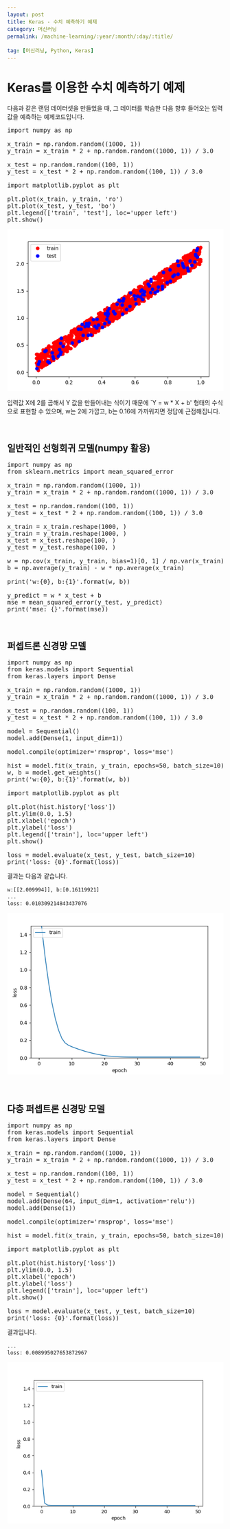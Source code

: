 ```yaml
---
layout: post
title: Keras - 수치 예측하기 예제
category: 머신러닝
permalink: /machine-learning/:year/:month/:day/:title/

tag: [머신러닝, Python, Keras]
---
```

# Keras를 이용한 수치 예측하기 예제

다음과 같은 랜덤 데이터셋을 만들었을 때, 그 데이터를 학습한 다음 향후 들어오는 입력값을 예측하는 예제코드입니다.

<pre class="prettyprint">
import numpy as np

x_train = np.random.random((1000, 1))
y_train = x_train * 2 + np.random.random((1000, 1)) / 3.0

x_test = np.random.random((100, 1))
y_test = x_test * 2 + np.random.random((100, 1)) / 3.0

import matplotlib.pyplot as plt

plt.plot(x_train, y_train, 'ro')
plt.plot(x_test, y_test, 'bo')
plt.legend(['train', 'test'], loc='upper left')
plt.show()
</pre>

![Image](/assets/machine-learning/037.png)

입력값 X에 2를 곱해서 Y 값을 만들어내는 식이기 때문에 `Y = w * X + b' 형태의 수식으로 표현할 수 있으며, w는 2에 가깝고, b는 0.16에 가까워지면 정답에 근접해집니다.

<br>

## 일반적인 선형회귀 모델(numpy 활용)

<pre class="prettyprint">
import numpy as np
from sklearn.metrics import mean_squared_error

x_train = np.random.random((1000, 1))
y_train = x_train * 2 + np.random.random((1000, 1)) / 3.0

x_test = np.random.random((100, 1))
y_test = x_test * 2 + np.random.random((100, 1)) / 3.0

x_train = x_train.reshape(1000, )
y_train = y_train.reshape(1000, )
x_test = x_test.reshape(100, )
y_test = y_test.reshape(100, )

w = np.cov(x_train, y_train, bias=1)[0, 1] / np.var(x_train)
b = np.average(y_train) - w * np.average(x_train)

print('w:{0}, b:{1}'.format(w, b))

y_predict = w * x_test + b
mse = mean_squared_error(y_test, y_predict)
print('mse: {}'.format(mse))
</pre>

<br>

## 퍼셉트론 신경망 모델

<pre class="prettyprint">
import numpy as np
from keras.models import Sequential
from keras.layers import Dense

x_train = np.random.random((1000, 1))
y_train = x_train * 2 + np.random.random((1000, 1)) / 3.0

x_test = np.random.random((100, 1))
y_test = x_test * 2 + np.random.random((100, 1)) / 3.0

model = Sequential()
model.add(Dense(1, input_dim=1))

model.compile(optimizer='rmsprop', loss='mse')

hist = model.fit(x_train, y_train, epochs=50, batch_size=10)
w, b = model.get_weights()
print('w:{0}, b:{1}'.format(w, b))

import matplotlib.pyplot as plt

plt.plot(hist.history['loss'])
plt.ylim(0.0, 1.5)
plt.xlabel('epoch')
plt.ylabel('loss')
plt.legend(['train'], loc='upper left')
plt.show()

loss = model.evaluate(x_test, y_test, batch_size=10)
print('loss: {0}'.format(loss))
</pre>

결과는 다음과 같습니다.

~~~
w:[[2.009994]], b:[0.16119921]
...
loss: 0.010309214843437076
~~~

![Image](/assets/machine-learning/038.png)

<br>

## 다층 퍼셉트론 신경망 모델

<pre class="prettyprint">
import numpy as np
from keras.models import Sequential
from keras.layers import Dense

x_train = np.random.random((1000, 1))
y_train = x_train * 2 + np.random.random((1000, 1)) / 3.0

x_test = np.random.random((100, 1))
y_test = x_test * 2 + np.random.random((100, 1)) / 3.0

model = Sequential()
model.add(Dense(64, input_dim=1, activation='relu'))
model.add(Dense(1))

model.compile(optimizer='rmsprop', loss='mse')

hist = model.fit(x_train, y_train, epochs=50, batch_size=10)

import matplotlib.pyplot as plt

plt.plot(hist.history['loss'])
plt.ylim(0.0, 1.5)
plt.xlabel('epoch')
plt.ylabel('loss')
plt.legend(['train'], loc='upper left')
plt.show()

loss = model.evaluate(x_test, y_test, batch_size=10)
print('loss: {0}'.format(loss))
</pre>

결과입니다.

~~~
...
loss: 0.008995027653872967
~~~

![Image](/assets/machine-learning/039.png)